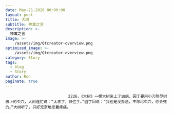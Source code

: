 ```yaml
---
date: May-21-2020 00:00:00
layout: post
title: 大树
subtitle: 神寓之言
description: >-
  神寓之言
image: >-
    /assets/img/Qtcreator-overview.png
optimized_image: >-
    /assets/img/Qtcreator-overview.png
category: Story
tags:
  - blog
  - Story
author: Ron
paginate: true
---
```


							　　2226，《大树》一棵大树染上了虫病，园丁要用小刀除尽树根上的虫穴，大树连忙说：“太疼了，快住手。”园丁回说：“我也是没办法，不除尽虫穴，你会死的。”大树听了，只好无奈地忍着疼痛。
							
							
						